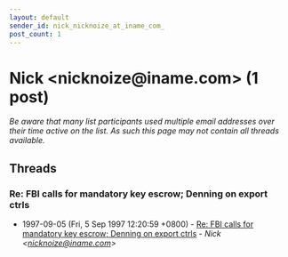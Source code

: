 ```yaml
---
layout: default
sender_id: nick_nicknoize_at_iname_com_
post_count: 1
---
```


# Nick <nicknoize<span>@</span>iname.com> (1 post)

_Be aware that many list participants used multiple email addresses over their time active on the list. As such this page may not contain all threads available._

## Threads

### Re: FBI calls for mandatory key escrow; Denning on export ctrls
+ 1997-09-05 (Fri, 5 Sep 1997 12:20:59 +0800) - [Re: FBI calls for mandatory key escrow; Denning on export ctrls](/archive/1997/09/620aa9e3b10dded486ffb6ca415c3e76c356262528b203b6e46faf038fd01402) - _Nick \<nicknoize@iname.com\>_

